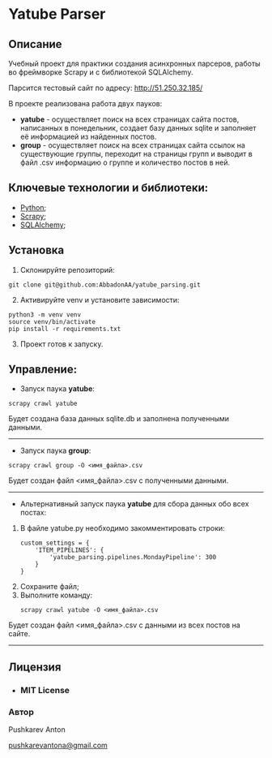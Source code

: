# Yatube Parser

## Описание

Учебный проект для практики создания асинхронных парсеров, работы во фреймворке Scrapy и с библиотекой SQLAlchemy.

Парсится тестовый сайт по адресу: http://51.250.32.185/

В проекте реализована работа двух пауков:
- **yatube** - осуществляет поиск на всех страницах сайта постов, написанных в понедельник, создает базу данных sqlite и заполняет её информацией из найденных постов.
- **group** - осуществляет поиск на всех страницах сайта ссылок на существующие группы, переходит на страницы групп и выводит в файл .csv информацию о группе и количество постов в ней.

## Ключевые технологии и библиотеки:
- [Python](https://www.python.org/);
- [Scrapy](https://pypi.org/project/Scrapy/);
- [SQLAlchemy](https://pypi.org/project/SQLAlchemy/);

## Установка
1. Склонируйте репозиторий:
```
git clone git@github.com:AbbadonAA/yatube_parsing.git
```
2. Активируйте venv и установите зависимости:
```
python3 -m venv venv
source venv/bin/activate
pip install -r requirements.txt
```
3. Проект готов к запуску.

## Управление:
- Запуск паука **yatube**:
```
scrapy crawl yatube
```
Будет создана база данных sqlite.db и заполнена полученными данными.

---

- Запуск паука **group**:
```
scrapy crawl group -O <имя_файла>.csv
```
Будет создан файл <имя_файла>.csv с полученными данными.

---

- Альтернативный запуск паука **yatube** для сбора данных обо всех постах:
1. В файле yatube.py необходимо закомментировать строки:
    ```
    custom_settings = {
        'ITEM_PIPELINES': {
            'yatube_parsing.pipelines.MondayPipeline': 300
        }
    }
    ```
2. Сохраните файл;
3. Выполните команду:
    ```
    scrapy crawl yatube -O <имя_файла>.csv
    ```
Будет создан файл <имя_файла>.csv с данными из всех постов на сайте.

---

## Лицензия
- ### **MIT License**

### Автор
Pushkarev Anton

pushkarevantona@gmail.com
